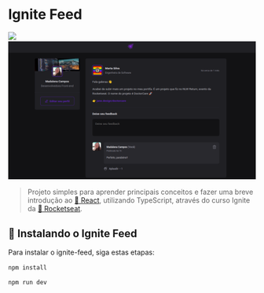 # Ignite Feed
<img src="https://img.shields.io/badge/React-20232A?style=for-the-badge&logo=react&logoColor=61DAFB" />

<img src="images/Home.png" alt="exemplo imagem">

> Projeto simples para aprender principais conceitos e fazer uma breve introdução ao [🔗 React](https://pt-br.legacy.reactjs.org/docs/getting-started.html), utilizando TypeScript, através do curso Ignite da [🔗 Rocketseat](https://www.rocketseat.com.br/ignite).

## 🚀 Instalando o Ignite Feed

Para instalar o ignite-feed, siga estas etapas:

```
npm install
```

```
npm run dev
```
